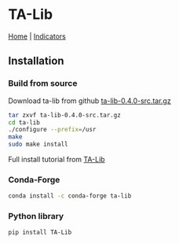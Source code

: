 # TA-Lib

[Home](https://ta-lib.org/functions/) |
[Indicators](https://ta-lib.github.io/ta-lib-python/funcs.html)

## Installation

### Build from source

Download ta-lib from github [ta-lib-0.4.0-src.tar.gz](https://github.com/TA-Lib/ta-lib/releases/download/v0.4.0/ta-lib-0.4.0-src.tar.gz)

```bash
tar zxvf ta-lib-0.4.0-src.tar.gz
cd ta-lib
./configure --prefix=/usr
make
sudo make install
```

Full install tutorial from [TA-Lib](https://ta-lib.github.io/ta-lib-python/install.html)

### Conda-Forge

```bash
conda install -c conda-forge ta-lib
```

### Python library

```bash
pip install TA-Lib
```
